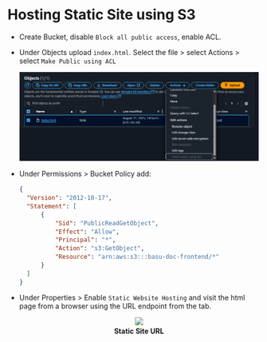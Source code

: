 # Hosting Static Site using S3

- Create Bucket, disable `Block all public access`, enable ACL.
- Under Objects upload `index.html`. Select the file > select Actions > select `Make Public using ACL`

  ![image](https://github.com/AbhigyanSr/File-Wizard/blob/207e889c2571a4c8cbbf56dd352d11c5c2df4ff9/assets/publicACL.png)

- Under Permissions > Bucket Policy add:
  
  ```json
  {
    "Version": "2012-10-17",
    "Statement": [
        {
            "Sid": "PublicReadGetObject",
            "Effect": "Allow",
            "Principal": "*",
            "Action": "s3:GetObject",
            "Resource": "arn:aws:s3:::basu-doc-frontend/*"
        }
    ]
  }
  ```
- Under Properties > Enable `Static Website Hosting` and visit the html page from a browser using the URL endpoint from the tab.

  <p align="center"> 
    <img src="https://github.com/SourasishBasu/File-Wizard/blob/f6c84b0db1502d16cd6cf981eff464f1597c6aad/assets/staticsite.png" />
     <br><b>Static Site URL</b>
  </p>

